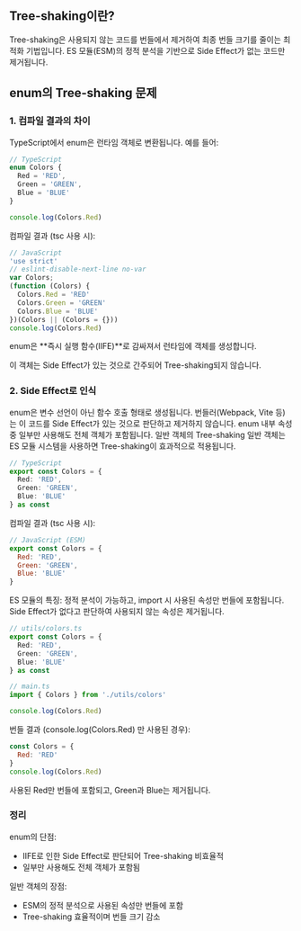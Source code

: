 ## Tree-shaking이란?
Tree-shaking은 사용되지 않는 코드를 번들에서 제거하여 최종 번들 크기를 줄이는 최적화 기법입니다.
ES 모듈(ESM)의 정적 분석을 기반으로 Side Effect가 없는 코드만 제거됩니다.

## enum의 Tree-shaking 문제
### 1. 컴파일 결과의 차이
TypeScript에서 enum은 런타임 객체로 변환됩니다. 예를 들어:
```ts
// TypeScript
enum Colors {
  Red = 'RED',
  Green = 'GREEN',
  Blue = 'BLUE'
}

console.log(Colors.Red)
```
컴파일 결과 (tsc 사용 시):
```js
// JavaScript
'use strict'
// eslint-disable-next-line no-var
var Colors;
(function (Colors) {
  Colors.Red = 'RED'
  Colors.Green = 'GREEN'
  Colors.Blue = 'BLUE'
})(Colors || (Colors = {}))
console.log(Colors.Red)
```
enum은 **즉시 실행 함수(IIFE)**로 감싸져서 런타임에 객체를 생성합니다.

이 객체는 Side Effect가 있는 것으로 간주되어 Tree-shaking되지 않습니다.
### 2. Side Effect로 인식
enum은 변수 선언이 아닌 함수 호출 형태로 생성됩니다.
번들러(Webpack, Vite 등)는 이 코드를 Side Effect가 있는 것으로 판단하고 제거하지 않습니다.
enum 내부 속성 중 일부만 사용해도 전체 객체가 포함됩니다.
일반 객체의 Tree-shaking
일반 객체는 ES 모듈 시스템을 사용하면 Tree-shaking이 효과적으로 적용됩니다.
```ts
// TypeScript
export const Colors = {
  Red: 'RED',
  Green: 'GREEN',
  Blue: 'BLUE'
} as const
```
컴파일 결과 (tsc 사용 시):
```js
// JavaScript (ESM)
export const Colors = {
  Red: 'RED',
  Green: 'GREEN',
  Blue: 'BLUE'
}
```
ES 모듈의 특징: 정적 분석이 가능하고, import 시 사용된 속성만 번들에 포함됩니다. Side Effect가 없다고 판단하여 사용되지 않는 속성은 제거됩니다.
```ts
// utils/colors.ts
export const Colors = {
  Red: 'RED',
  Green: 'GREEN',
  Blue: 'BLUE'
} as const
```
```ts
// main.ts
import { Colors } from './utils/colors'

console.log(Colors.Red)
```
번들 결과 (console.log(Colors.Red) 만 사용된 경우):
```js
const Colors = {
  Red: 'RED'
}
console.log(Colors.Red)
```
사용된 Red만 번들에 포함되고, Green과 Blue는 제거됩니다.
### 정리
enum의 단점:
- IIFE로 인한 Side Effect로 판단되어 Tree-shaking 비효율적
- 일부만 사용해도 전체 객체가 포함됨

일반 객체의 장점:
- ESM의 정적 분석으로 사용된 속성만 번들에 포함
- Tree-shaking 효율적이며 번들 크기 감소
